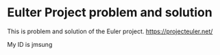 # Eulter Project problem and solution

This is problem and solution of the Euler project.
https://projecteuler.net/

My ID is jmsung



